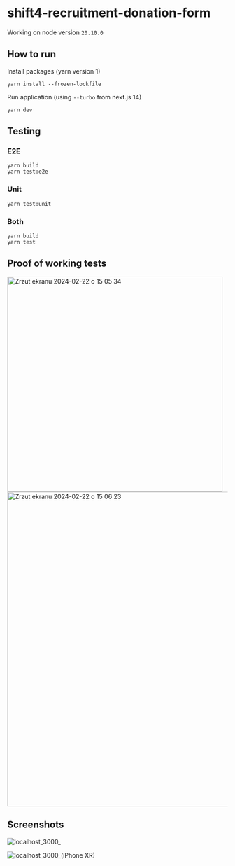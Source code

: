 # shift4-recruitment-donation-form
Working on node version `20.10.0`

## How to run

Install packages (yarn version 1)
```
yarn install --frozen-lockfile
```

Run application (using `--turbo` from next.js 14)
```
yarn dev
```

## Testing
### E2E

```
yarn build
yarn test:e2e
```
### Unit

```
yarn test:unit
```
### Both

```
yarn build
yarn test
```

## Proof of working tests
<img width="492" alt="Zrzut ekranu 2024-02-22 o 15 05 34" src="https://github.com/przem93/shift4-recruitment-donation-form/assets/12762248/447f79b7-983d-4608-93de-9c0377f44f5f">

<img width="719" alt="Zrzut ekranu 2024-02-22 o 15 06 23" src="https://github.com/przem93/shift4-recruitment-donation-form/assets/12762248/5bfb53e5-bb55-48d9-9b43-461c75e4f10f">

## Screenshots
![localhost_3000_](https://github.com/przem93/shift4-recruitment-donation-form/assets/12762248/c4397fe3-b494-4df7-bc0f-c603819aa513)

![localhost_3000_(iPhone XR)](https://github.com/przem93/shift4-recruitment-donation-form/assets/12762248/50f059be-0f4d-40ad-9812-6d40c61aef4a)
